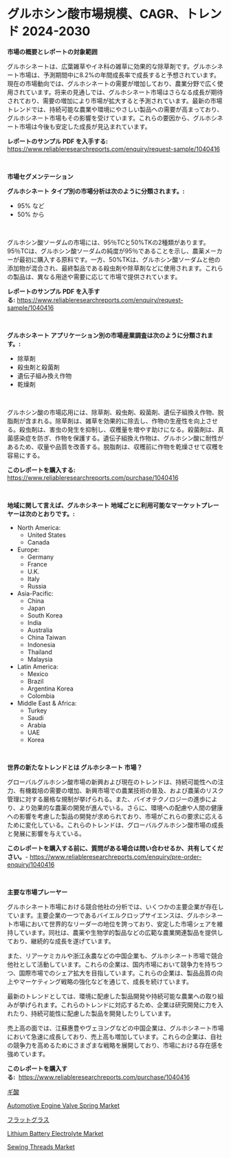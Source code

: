 <p><h1>グルホシン酸市場規模、CAGR、トレンド 2024-2030</h1></p><p><strong>市場の概要とレポートの対象範囲</strong></p>
<p><p>グルホシネートは、広葉雑草やイネ科の雑草に効果的な除草剤です。グルホシネート市場は、予測期間中に8.2%の年間成長率で成長すると予想されています。現在の市場動向では、グルホシネートの需要が増加しており、農業分野で広く使用されています。将来の見通しでは、グルホシネート市場はさらなる成長が期待されており、需要の増加により市場が拡大すると予測されています。最新の市場トレンドでは、持続可能な農業や環境にやさしい製品への需要が高まっており、グルホシネート市場もその影響を受けています。これらの要因から、グルホシネート市場は今後も安定した成長が見込まれています。</p></p>
<p><strong>レポートのサンプル PDF を入手する:</strong> <a href="https://www.reliableresearchreports.com/enquiry/request-sample/1040416">https://www.reliableresearchreports.com/enquiry/request-sample/1040416</a></p>
<p>&nbsp;</p>
<p><strong>市場セグメンテーション</strong></p>
<p><strong>グルホシネート タイプ別の市場分析は次のように分類されます。:</strong></p>
<p><ul><li>95% など</li><li>50% から</li></ul></p>
<p>&nbsp;</p>
<p><p>グルホシン酸ソーダムの市場には、95％TCと50%TKの2種類があります。95％TCは、グルホシン酸ソーダムの純度が95％であることを示し、農薬メーカーが最初に購入する原料です。一方、50%TKは、グルホシン酸ソーダムと他の添加物が混合され、最終製品である殺虫剤や除草剤などに使用されます。これらの製品は、異なる用途や需要に応じて市場で提供されています。</p></p>
<p><strong>レポートのサンプル PDF を入手する:</strong>&nbsp;<a href="https://www.reliableresearchreports.com/enquiry/request-sample/1040416">https://www.reliableresearchreports.com/enquiry/request-sample/1040416</a></p>
<p>&nbsp;</p>
<p><strong> グルホシネート アプリケーション別の市場産業調査は次のように分類されます。:</strong></p>
<p><ul><li>除草剤</li><li>殺虫剤と殺菌剤</li><li>遺伝子組み換え作物</li><li>乾燥剤</li></ul></p>
<p>&nbsp;</p>
<p><p>グルホシン酸の市場応用には、除草剤、殺虫剤、殺菌剤、遺伝子組換え作物、脱脂剤が含まれる。除草剤は、雑草を効果的に除去し、作物の生産性を向上させる。殺虫剤は、害虫の発生を抑制し、収穫量を増やす助けになる。殺菌剤は、真菌感染症を防ぎ、作物を保護する。遺伝子組換え作物は、グルホシン酸に耐性があるため、収量や品質を改善する。脱脂剤は、収穫前に作物を乾燥させて収穫を容易にする。</p></p>
<p><strong>このレポートを購入する:</strong>&nbsp; <a href="https://www.reliableresearchreports.com/purchase/1040416">https://www.reliableresearchreports.com/purchase/1040416</a></p>
<p>&nbsp;</p>
<p><strong>地域に関して言えば、グルホシネート 地域ごとに利用可能なマーケットプレーヤーは次のとおりです。:</strong></p>
<p><ul>
    <li>
        North America:
        <ul>
            <li>United States</li>
            <li>Canada</li>
        </ul>
    </li>
    <li>
        Europe:
        <ul>
            <li>Germany</li>
            <li>France</li>
            <li>U.K.</li>
            <li>Italy</li>
            <li>Russia</li>
        </ul>
    </li>
    <li>
        Asia-Pacific:
        <ul>
            <li>China</li>
            <li>Japan</li>
            <li>South Korea</li>
            <li>India</li>
            <li>Australia</li>
            <li>China Taiwan</li>
            <li>Indonesia</li>
            <li>Thailand</li>
            <li>Malaysia</li>
        </ul>
    </li>
    <li>
        Latin America:
        <ul>
            <li>Mexico</li>
            <li>Brazil</li>
            <li>Argentina Korea</li>
            <li>Colombia</li>
        </ul>
    </li>
    <li>
        Middle East & Africa:
        <ul>
            <li>Turkey</li>
            <li>Saudi</li>
            <li>Arabia</li>
            <li>UAE</li>
            <li>Korea</li>
        </ul>
    </li>
    </ul></p>
<p>&nbsp;</p>
<p><strong>世界の新たなトレンドとは グルホシネート 市場？</strong></p>
<p><p>グローバルグルホシン酸市場の新興および現在のトレンドは、持続可能性への注力、有機栽培の需要の増加、新興市場での農業技術の普及、および農薬のリスク管理に対する厳格な規制が挙げられる。また、バイオテクノロジーの進歩により、より効果的な農薬の開発が進んでいる。さらに、環境への配慮や人間の健康への影響を考慮した製品の開発が求められており、市場がこれらの要求に応えるために変化している。これらのトレンドは、グローバルグルホシン酸市場の成長と発展に影響を与えている。</p></p>
<p><strong>このレポートを購入する前に、質問がある場合は問い合わせるか、共有してください。</strong>- <a href="https://www.reliableresearchreports.com/enquiry/pre-order-enquiry/1040416">https://www.reliableresearchreports.com/enquiry/pre-order-enquiry/1040416</a></p>
<p>&nbsp;</p>
<p><strong>主要な市場プレーヤー</strong></p>
<p><p>グルホシネート市場における競合他社の分析では、いくつかの主要企業が存在しています。主要企業の一つであるバイエルクロップサイエンスは、グルホシネート市場において世界的なリーダーの地位を誇っており、安定した市場シェアを維持しています。同社は、農薬や生物学的製品などの広範な農業関連製品を提供しており、継続的な成長を遂げています。</p><p>また、リアーケミカルや浙江永農などの中国企業も、グルホシネート市場で競合他社として活動しています。これらの企業は、国内市場において競争力を持ちつつ、国際市場でのシェア拡大を目指しています。これらの企業は、製品品質の向上やマーケティング戦略の強化などを通じて、成長を続けています。</p><p>最新のトレンドとしては、環境に配慮した製品開発や持続可能な農業への取り組みが挙げられます。これらのトレンドに対応するため、企業は研究開発に力を入れたり、持続可能性に配慮した製品を開発したりしています。</p><p>売上高の面では、江蘇惠豊やヴェヨングなどの中国企業は、グルホシネート市場において急速に成長しており、売上高も増加しています。これらの企業は、自社の競争力を高めるためにさまざまな戦略を展開しており、市場における存在感を強めています。</p></p>
<p><strong>このレポートを購入する:</strong>&nbsp;&nbsp;<a href="https://www.reliableresearchreports.com/purchase/1040416">https://www.reliableresearchreports.com/purchase/1040416</a></p>
<p><p><a href="https://github.com/lababdou/Market-Research-Report-List-3/blob/main/388957715920.md">ギ酸</a></p><p><a href="https://issuu.com/reportprime-2/docs/automotive-engine-valve-spring-market-size-2030.pp">Automotive Engine Valve Spring Market</a></p><p><a href="https://github.com/MosesSpinka1914/Market-Research-Report-List-1/blob/main/362159015919.md">フラットグラス</a></p><p><a href="https://github.com/prosalinda88/Market-Research-Report-List-3/blob/main/lithium-battery-electrolyte-market.md">Lithium Battery Electrolyte Market</a></p><p><a href="https://iodized-pantydraco-05c.notion.site/Sewing-Threads-Market-Insights-Market-Players-and-Forecast-Till-2031-7a110c4f3a1c4b499c4c66b077b47b04">Sewing Threads Market</a></p></p>
